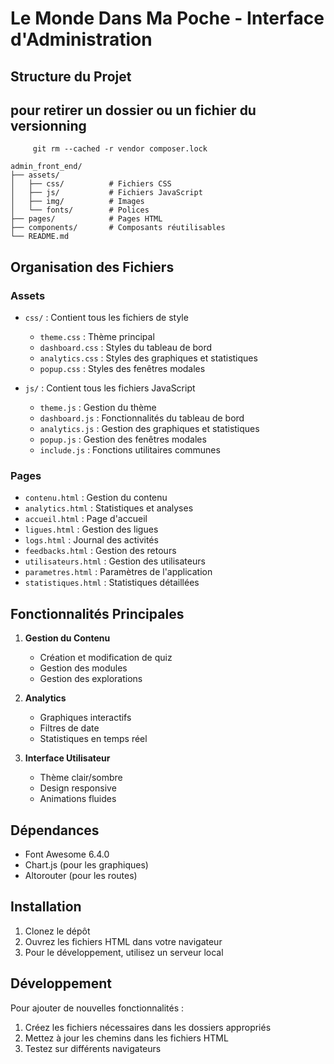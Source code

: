 # Le Monde Dans Ma Poche - Interface d'Administration

## Structure du Projet
## pour retirer  un dossier ou un fichier du versionning 
```
     git rm --cached -r vendor composer.lock
```
```
admin_front_end/
├── assets/
│   ├── css/          # Fichiers CSS
│   ├── js/           # Fichiers JavaScript
│   ├── img/          # Images
│   └── fonts/        # Polices
├── pages/            # Pages HTML
├── components/       # Composants réutilisables
└── README.md
```

## Organisation des Fichiers

### Assets
- `css/` : Contient tous les fichiers de style
  - `theme.css` : Thème principal
  - `dashboard.css` : Styles du tableau de bord
  - `analytics.css` : Styles des graphiques et statistiques
  - `popup.css` : Styles des fenêtres modales

- `js/` : Contient tous les fichiers JavaScript
  - `theme.js` : Gestion du thème
  - `dashboard.js` : Fonctionnalités du tableau de bord
  - `analytics.js` : Gestion des graphiques et statistiques
  - `popup.js` : Gestion des fenêtres modales
  - `include.js` : Fonctions utilitaires communes

### Pages
- `contenu.html` : Gestion du contenu
- `analytics.html` : Statistiques et analyses
- `accueil.html` : Page d'accueil
- `ligues.html` : Gestion des ligues
- `logs.html` : Journal des activités
- `feedbacks.html` : Gestion des retours
- `utilisateurs.html` : Gestion des utilisateurs
- `parametres.html` : Paramètres de l'application
- `statistiques.html` : Statistiques détaillées

## Fonctionnalités Principales

1. **Gestion du Contenu**
   - Création et modification de quiz
   - Gestion des modules
   - Gestion des explorations

2. **Analytics**
   - Graphiques interactifs
   - Filtres de date
   - Statistiques en temps réel

3. **Interface Utilisateur**
   - Thème clair/sombre
   - Design responsive
   - Animations fluides

## Dépendances

- Font Awesome 6.4.0
- Chart.js (pour les graphiques)
- Altorouter (pour les routes)

## Installation

1. Clonez le dépôt
2. Ouvrez les fichiers HTML dans votre navigateur
3. Pour le développement, utilisez un serveur local

## Développement

Pour ajouter de nouvelles fonctionnalités :
1. Créez les fichiers nécessaires dans les dossiers appropriés
2. Mettez à jour les chemins dans les fichiers HTML
3. Testez sur différents navigateurs 
